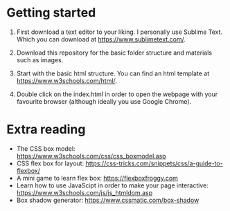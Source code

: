# Getting started
1. First download a text editor to your liking. I personally use Sublime Text. Which you can download at https://www.sublimetext.com/.

2. Download this repository for the basic folder structure and materials such as images. 

3. Start with the basic html structure. You can find an html template at https://www.w3schools.com/html/. 

4. Double click on the index.html in order to open the webpage with your favourite browser (although ideally you use Google Chrome).

# Extra reading 
- The CSS box model: https://www.w3schools.com/css/css_boxmodel.asp
- CSS flex box for layout: https://css-tricks.com/snippets/css/a-guide-to-flexbox/
- A mini game to learn flex box: https://flexboxfroggy.com
- Learn how to use JavaScipt in order to make your page interactive: https://www.w3schools.com/js/js_htmldom.asp
- Box shadow generator: https://www.cssmatic.com/box-shadow

